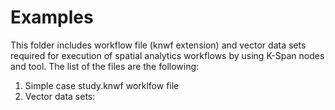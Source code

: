 # Examples
This folder includes workflow file (knwf extension) and vector data sets required for execution of spatial analytics workflows by using K-Span nodes and tool. 
The list of the files are the following:
1) Simple case study.knwf worklfow file 
2) Vector data sets: 
